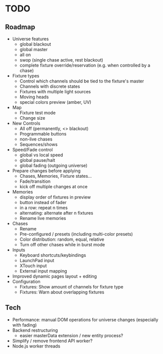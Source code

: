 # TODO

## Roadmap

- Universe features
  - global blackout
  - global master
  - all on
  - swop (single chase active, rest blackout)
  - complete fixture override/reservation (e.g. when controlled by a chase)
- Fixture types
  - Control which channels should be tied to the fixture's master
  - Channels with discrete states
  - Fixtures with multiple light sources
  - Moving heads
  - special colors preview (amber, UV)
- Map
  - Fixture test mode
  - Change size
- New Controls
  - All off (permanently, <> blackout)
  - Programmable buttons
  - non-live chases
  - Sequences/shows
- Speed/Fade control
  - global vs local speed
  - global pause/halt
  - global fading (outgoing universe)
- Prepare changes before applying
  - Chases, Memories, Fixture states...
  - Fade/transition
  - kick off multiple changes at once
- Memories
  - display order of fixtures in preview
  - button instead of fader
  - in a row: repeat n times
  - alternating: alternate after n fixtures
  - Rename live memories
- Chases
  - Rename
  - Pre-configured / presets (including multi-color presets)
  - Color distribution: random, equal, relative
  - Turn off other chases while in burst mode
- Inputs
  - Keyboard shortcuts/keybindings
  - LaunchPad input
  - XTouch input
  - External input mapping
- Improved dynamic pages layout + editing
- Configuration
  - Fixtures: Show amount of channels for fixture type
  - Fixtures: Warn about overlapping fixtures

## Tech

- Performance: manual DOM operations for universe changes (especially with fading)
- Backend restructuring
  - easier masterData extension / new entity process?
- Simplify / remove frontend API worker?
- Node.js worker threads
